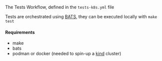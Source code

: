 The Tests Workflow, defined in the `tests-k8s.yml` file

Tests are orchestrated using [BATS](https://bats-core.readthedocs.io/en/stable/), they can be executed locally with `make test`

#### Requirements

- make
- bats
- podman or docker (needed to spin-up a [kind](https://kind.sigs.k8s.io/) cluster)
